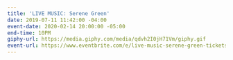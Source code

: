 ```yaml
---
title: 'LIVE MUSIC: Serene Green'
date: 2019-07-11 11:42:00 -04:00
event-date: 2020-02-14 20:00:00 -05:00
end-time: 10PM
giphy-url: https://media.giphy.com/media/qdvh2I0jH71Vm/giphy.gif
event-url: https://www.eventbrite.com/e/live-music-serene-green-tickets-88286109129
---
```


